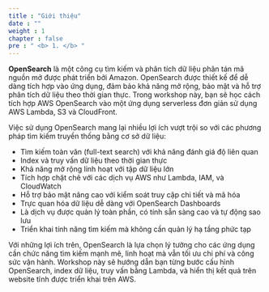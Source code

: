 ```yaml
---
title : "Giới thiệu"
date : "" 
weight : 1 
chapter : false
pre : " <b> 1. </b> "
---
```

**OpenSearch** là một công cụ tìm kiếm và phân tích dữ liệu phân tán mã nguồn mở được phát triển bởi Amazon. OpenSearch được thiết kế để dễ dàng tích hợp vào ứng dụng, đảm bảo khả năng mở rộng, bảo mật và hỗ trợ phân tích dữ liệu theo thời gian thực. Trong workshop này, bạn sẽ học cách tích hợp AWS OpenSearch vào một ứng dụng serverless đơn giản sử dụng AWS Lambda, S3 và CloudFront.

Việc sử dụng OpenSearch mang lại nhiều lợi ích vượt trội so với các phương pháp tìm kiếm truyền thống bằng cơ sở dữ liệu:

- Tìm kiếm toàn văn (full-text search) với khả năng đánh giá độ liên quan
- Index và truy vấn dữ liệu theo thời gian thực
- Khả năng mở rộng linh hoạt với tập dữ liệu lớn
- Tích hợp chặt chẽ với các dịch vụ AWS như Lambda, IAM, và CloudWatch
- Hỗ trợ bảo mật nâng cao với kiểm soát truy cập chi tiết và mã hóa
- Trực quan hóa dữ liệu dễ dàng với OpenSearch Dashboards
- Là dịch vụ được quản lý toàn phần, có tính sẵn sàng cao và tự động sao lưu
- Triển khai tính năng tìm kiếm mà không cần quản lý hạ tầng phức tạp

Với những lợi ích trên, OpenSearch là lựa chọn lý tưởng cho các ứng dụng cần chức năng tìm kiếm mạnh mẽ, linh hoạt mà vẫn tối ưu chi phí và công sức vận hành. Workshop này sẽ hướng dẫn bạn từng bước cấu hình OpenSearch, index dữ liệu, truy vấn bằng Lambda, và hiển thị kết quả trên website tĩnh được triển khai trên AWS.
